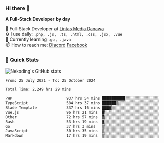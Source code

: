 ### Hi there 👋

**A Full-Stack Developer by day**

🔭 Full-Stack Developer at [Lintas Media Danawa](https://www.lintasmediadanawa.com/)  
⚙️ I use daily: `.php, .js, .ts, .html, .css, .jsx, .vue`  
🌱 Currently learning `.go, .java`  
📫 How to reach me: [Discord](https://discordapp.com/users/984448732999327766)  [Facebook](https://fb.me/tyvandi)  

### 🚀 Quick Stats  

![Nekoding's GitHub stats](https://github-readme-stats.vercel.app/api?username=nekoding&show_icons=true)

<!--START_SECTION:waka-->

```txt
From: 25 July 2021 - To: 25 October 2024

Total Time: 2,249 hrs 29 mins

PHP                        937 hrs 54 mins ██████████░░░░░░░░░░░░░░░   40.38 %
TypeScript                 584 hrs 37 mins ██████▒░░░░░░░░░░░░░░░░░░   25.17 %
Blade Template             337 hrs 16 mins ███▓░░░░░░░░░░░░░░░░░░░░░   14.52 %
Vue.js                     96 hrs 21 mins  █░░░░░░░░░░░░░░░░░░░░░░░░   04.15 %
Other                      72 hrs 57 mins  ▓░░░░░░░░░░░░░░░░░░░░░░░░   03.14 %
Bash                       53 hrs 19 mins  ▓░░░░░░░░░░░░░░░░░░░░░░░░   02.30 %
Go                         37 hrs 3 mins   ▒░░░░░░░░░░░░░░░░░░░░░░░░   01.60 %
JavaScript                 30 hrs 35 mins  ▒░░░░░░░░░░░░░░░░░░░░░░░░   01.32 %
Markdown                   17 hrs 19 mins  ▒░░░░░░░░░░░░░░░░░░░░░░░░   00.75 %
```

<!--END_SECTION:waka-->

<!--
**nekoding/nekoding** is a ✨ _special_ ✨ repository because its `README.md` (this file) appears on your GitHub profile.

Here are some ideas to get you started:

- 🔭 I’m currently working on ...
- 🌱 I’m currently learning ...
- 👯 I’m looking to collaborate on ...
- 🤔 I’m looking for help with ...
- 💬 Ask me about ...
- 📫 How to reach me: ...
- 😄 Pronouns: ...
- ⚡ Fun fact: ...
-->

